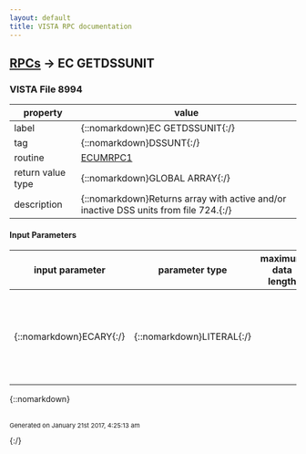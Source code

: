```yaml
---
layout: default
title: VISTA RPC documentation
---
```




## [RPCs](TableOfContent.md) &#8594; EC GETDSSUNIT 



### VISTA File 8994 


 property | value 
--- | --- 
 label | {::nomarkdown}EC GETDSSUNIT{:/}
 tag | {::nomarkdown}DSSUNT{:/}
 routine | [ECUMRPC1](http://code.osehra.org/dox/Routine_ECUMRPC1_source.html)
 return value type | {::nomarkdown}GLOBAL ARRAY{:/}
 description | {::nomarkdown}Returns array with active and/or inactive DSS units from file 724.{:/}

#### Input Parameters

| input parameter | parameter type | maximum data length | required | description | 
| --- | --- | --- | --- | --- | 
| {::nomarkdown}ECARY{:/} | {::nomarkdown}LITERAL{:/} |  |  | {::nomarkdown}Optional input variable ECARY containing a status of:   STAT   - Active or inactive DSS Units (optional)            A-ctive (default), I-nactive, B-oth{:/} | 

{::nomarkdown} <br/><br/><p style="font-size: 11px">Generated on January 21st 2017, 4:25:13 am</p>{:/}